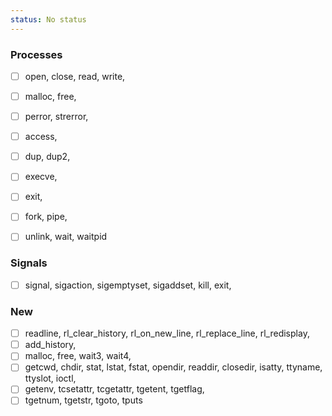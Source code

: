 ```yaml
---
status: No status
---
```


### Processes

- [ ] open, close, read, write,
- [ ] malloc, free,
- [ ] perror, strerror,
- [ ] access,
- [ ] dup, dup2,
- [ ] execve,
- [ ] exit,
- [ ] fork, pipe,
- [ ] unlink, wait, waitpid



### Signals

- [ ] signal, sigaction, sigemptyset, sigaddset, kill, exit,

### New

- [ ] readline, rl_clear_history, rl_on_new_line, rl_replace_line, rl_redisplay,
- [ ] add_history,
- [ ] malloc, free, wait3, wait4,
- [ ] getcwd, chdir, stat, lstat, fstat, opendir, readdir, closedir, isatty, ttyname, ttyslot, ioctl,
- [ ] getenv, tcsetattr, tcgetattr, tgetent, tgetflag,
- [ ] tgetnum, tgetstr, tgoto, tputs